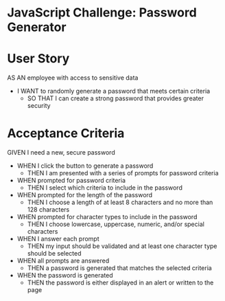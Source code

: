 # JavaScript Challenge: Password Generator


# User Story

AS AN employee with access to sensitive data
- I WANT to randomly generate a password that meets certain criteria
    - SO THAT I can create a strong password that provides greater security

# Acceptance Criteria
GIVEN I need a new, secure password
- WHEN I click the button to generate a password
    - THEN I am presented with a series of prompts for password criteria
- WHEN prompted for password criteria
    - THEN I select which criteria to include in the password
- WHEN prompted for the length of the password
    - THEN I choose a length of at least 8 characters and no more than 128 characters
- WHEN prompted for character types to include in the password
    - THEN I choose lowercase, uppercase, numeric, and/or special characters
 - WHEN I answer each prompt
    - THEN my input should be validated and at least one character type should be selected
- WHEN all prompts are answered
    - THEN a password is generated that matches the selected criteria
- WHEN the password is generated
    - THEN the password is either displayed in an alert or written to the page
